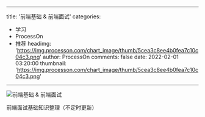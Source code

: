 
---
title: '前端基础 & 前端面试'
categories: 
 - 学习
 - ProcessOn
 - 推荐
headimg: 'https://img.processon.com/chart_image/thumb/5cea3c8ee4b0fea7c10c04c3.png'
author: ProcessOn
comments: false
date: 2022-02-01 03:20:00
thumbnail: 'https://img.processon.com/chart_image/thumb/5cea3c8ee4b0fea7c10c04c3.png'
---

<div>   
<img class="thumb" alt="前端基础 & 前端面试" src="https://img.processon.com/chart_image/thumb/5cea3c8ee4b0fea7c10c04c3.png" referrerpolicy="no-referrer">
<p>前端面试基础知识整理（不定时更新）</p>  
</div>
            